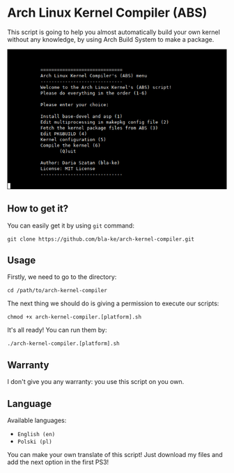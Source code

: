 # Arch Linux Kernel Compiler (ABS)
This script is going to help you almost automatically build your own kernel without any knowledge, by using Arch Build System to make a package.
<p align="center">
<img src=/screenshots/screenshot_1.png>
</p>

## How to get it?
You can easily get it by using `git` command:
```
git clone https://github.com/bla-ke/arch-kernel-compiler.git
```

## Usage
Firstly, we need to go to the directory:
```
cd /path/to/arch-kernel-compiler
```

The next thing we should do is giving a permission to execute our scripts:
```
chmod +x arch-kernel-compiler.[platform].sh
```

It's all ready! You can run them by:
```
./arch-kernel-compiler.[platform].sh
```

## Warranty
I don't give you any warranty: you use this script on you own.

## Language
Available languages:
- `English (en)`
- `Polski (pl)`

You can make your own translate of this script! Just download my files and add the next option in the first PS3!
